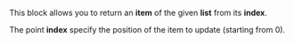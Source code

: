 This block allows you to return an **item** of the given **list** from its **index**.

The point **index** specify the position of the item to update (starting from 0).
